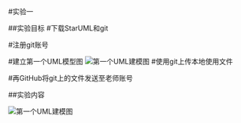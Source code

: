 #实验一


##实验目标
#下载StarUML和git

#注册git账号


#建立第一个UML模型图
![第一个UML建模图](https://i.imgur.com/AHPsorR.png)
#使用git上传本地使用文件

#再GitHub将git上的文件发送至老师账号

##实验内容

![第一个UML建模图](https://i.imgur.com/AHPsorR.png)